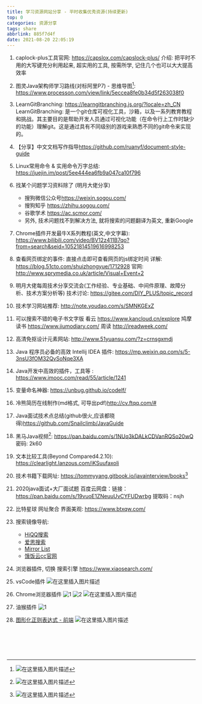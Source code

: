 ```yaml
---
title: 学习资源网站分享 - 平时收集优秀资源(持续更新)
top: 0
categories: 资源分享
tags: share
abbrlink: 885f7d4f
date: 2021-08-20 22:05:19
---
```


1. caplock-plus工具官网: <https://capslox.com/capslock-plus/>
	介绍: 把平时不用的大写键充分利用起来, 超实用的工具, 按需所学, 记住几个也可以大大提高效率
2. 图灵Java架构师学习路线(对标阿里P7) - 思维导图[^1]: <https://www.processon.com/view/link/5eccea8fe0b34d5f263038f0>
	[^1]:![在这里插入图片描述](https://img-blog.csdnimg.cn/20200729234123157.png?x-oss-process=image/watermark,type_ZmFuZ3poZW5naGVpdGk,shadow_10,text_aHR0cHM6Ly9ibG9nLmNzZG4ubmV0L3FxXzM2ODUyNzgw,size_16,color_FFFFFF,t_70)

3. LearnGitBranching: <https://learngitbranching.js.org/?locale=zh_CN>
	LearnGitBranching: 是一个git仓库可视化工具，沙箱，以及一系列教育教程和挑战。其主要目的是帮助开发人员通过可视化功能（在命令行上工作时缺少的功能）理解git。这是通过具有不同级别的游戏来熟悉不同的git命令来实现的。



4. 【分享】中文文档写作指导<https://github.com/ruanyf/document-style-guide>

5. Linux常用命令 & 实用命令万字总结: <https://juejin.im/post/5ee444ea6fb9a047ca10f796>

6. 找某个问题学习资料除了  (明月大佬分享)
	- 搜狗微信公众号<https://weixin.sogou.com/>
	- 搜狗知乎 <https://zhihu.sogou.com/>
	- 谷歌学术  <https://ac.scmor.com/>
	- 另外, 技术问题找不到解决方法, 就将搜索的问题翻译为英文, 重新Google

7. Chrome插件开发最牛X系列教程(英文,中文字幕): <https://www.bilibili.com/video/BV12z411B7qo?from=search&seid=10521814519616998253>

8. 查看网页绑定的事件: 直接点击即可查看网页的js绑定时间
	详解: <https://blog.51cto.com/shuizhongyue/1712928>
	官网: <http://www.sprymedia.co.uk/article/Visual+Event+2>

9. 明月大佬每周技术分享交流会(工作经验、专业基础、中间件原理、故障分析、技术方案分析等)
技术讨论: <https://gitee.com/DIY_PLUS/topic_record>

10. 技术学习网站推荐: <http://note.youdao.com/s/SMNKGExZ>
11. 可以搜索不错的电子书文字版
看云 <https://www.kancloud.cn/explore>
鸠摩读书 <https://www.jiumodiary.com/>
周读 <http://ireadweek.com/>
12. 高清免抠设计元素网站: <http://www.51yuansu.com/?z=crnsgxmdj>
13. Java 程序员必备的高效 Intellij IDEA 插件: <https://mp.weixin.qq.com/s/5-3nsU3fOM32QvSoNqe3XA>
14. Java开发中高效的插件，工具等 : <https://www.imooc.com/read/55/article/1241>
15. 变量命名神器: <https://unbug.github.io/codelf/>
16. 冷熊简历在线制作(md格式, 可导出pdf)<http://cv.ftqq.com/#>
17. Java面试技术点总结(github很火,应该都晓得)<https://github.com/Snailclimb/JavaGuide>
18. 黑马Java视频[^2]: <https://pan.baidu.com/s/1NUq3kDALkCDVanRQSo20wQ> 密码: 2k60
19. 文本比较工具(Beyond Compared4.2.10): <https://clearlight.lanzous.com/iKSuufaxoli>
20. 技术书籍下载网址: <https://tommyyang.gitbook.io/javainterview/books>[^3]
21. 2020java面试+大厂面试题  百度云网盘：链接：<https://pan.baidu.com/s/19vuoE1ZNeuuUvCYFUDwrbg>   提取码：nsjh
22. 比特星球 网址聚合 界面美观: <https://www.btxqw.com/>

24. 搜索镜像导航:
	- [HiQQ搜索](https://nav.hiqq.com.cn/)
	- [爱思搜索](https://search.essclick.com/)
	- [Mirror List](https://www.library.ac.cn/)
	- [饿饭云cc官网](https://efanccyun.net/aff.php?aff=6200)

25. 浏览器插件, 切换 搜索引擎
	<https://www.xiaosearch.com/>

26. vsCode插件
	![在这里插入图片描述](https://img-blog.csdnimg.cn/20210116224353584.png?x-oss-process=image/watermark,type_ZmFuZ3poZW5naGVpdGk,shadow_10,text_aHR0cHM6Ly9ibG9nLmNzZG4ubmV0L3FxXzM2ODUyNzgw,size_16,color_FFFFFF,t_70)

27. Chrome浏览器插件
	![1](https://img-blog.csdnimg.cn/20210116224617983.png?x-oss-process=image/watermark,type_ZmFuZ3poZW5naGVpdGk,shadow_10,text_aHR0cHM6Ly9ibG9nLmNzZG4ubmV0L3FxXzM2ODUyNzgw,size_16,color_FFFFFF,t_70)
	![2](https://img-blog.csdnimg.cn/2021011622462762.png?x-oss-process=image/watermark,type_ZmFuZ3poZW5naGVpdGk,shadow_10,text_aHR0cHM6Ly9ibG9nLmNzZG4ubmV0L3FxXzM2ODUyNzgw,size_16,color_FFFFFF,t_70)
	![在这里插入图片描述](https://img-blog.csdnimg.cn/20210116224633976.png?x-oss-process=image/watermark,type_ZmFuZ3poZW5naGVpdGk,shadow_10,text_aHR0cHM6Ly9ibG9nLmNzZG4ubmV0L3FxXzM2ODUyNzgw,size_16,color_FFFFFF,t_70)

28. 油猴插件
	![1](https://img-blog.csdnimg.cn/202101162247032.png?x-oss-process=image/watermark,type_ZmFuZ3poZW5naGVpdGk,shadow_10,text_aHR0cHM6Ly9ibG9nLmNzZG4ubmV0L3FxXzM2ODUyNzgw,size_16,color_FFFFFF,t_70)
29. [图形化正则表达式 - 前端](https://jex.im/regulex/)
	![在这里插入图片描述](https://img-blog.csdnimg.cn/20210222181525213.png)





	[^2]:![在这里插入图片描述](https://img-blog.csdnimg.cn/20200730001823189.png)


	[^3]: ![在这里插入图片描述](https://img-blog.csdnimg.cn/20200831163054289.jpg?x-oss-process=image/watermark,type_ZmFuZ3poZW5naGVpdGk,shadow_10,text_aHR0cHM6Ly9ibG9nLmNzZG4ubmV0L3FxXzM2ODUyNzgw,size_16,color_FFFFFF,t_70#pic_center)



\
\
\
<br/>
